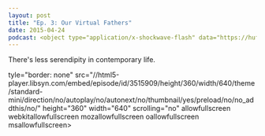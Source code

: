 ```yaml
---
layout: post
title: "Ep. 3: Our Virtual Fathers"
date: 2015-04-24
podcast: <object type="application/x-shockwave-flash" data="https://huffduffer.com/flash/player.swf?soundFile=http://traffic.libsyn.com/willsankey/Miles_Away_003.mp3" width="290" height="24"><param name="movie" value="https://huffduffer.com/flash/player.swf?soundFile=http://traffic.libsyn.com/willsankey/Miles_Away_003.mp3" /><param name="wmode" value="transparent" /><audio src="http://traffic.libsyn.com/willsankey/Miles_Away_003.mp3" controls preload="none"><a href="https://huffduffer.com/wsankey/227739">Miles Away - Episode 3 on Huffduffer</a></audio></object>
---
```


There's less serendipity in contemporary life.

tyle="border: none" src="//html5-player.libsyn.com/embed/episode/id/3515909/height/360/width/640/theme/standard-mini/direction/no/autoplay/no/autonext/no/thumbnail/yes/preload/no/no_addthis/no/" height="360" width="640" scrolling="no"  allowfullscreen webkitallowfullscreen mozallowfullscreen oallowfullscreen msallowfullscreen></iframe>
